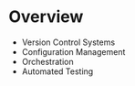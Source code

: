 <!SLIDE agenda>
<!SLIDE subsection>
# Overview
* Version Control Systems
* Configuration Management
* Orchestration
* Automated Testing
